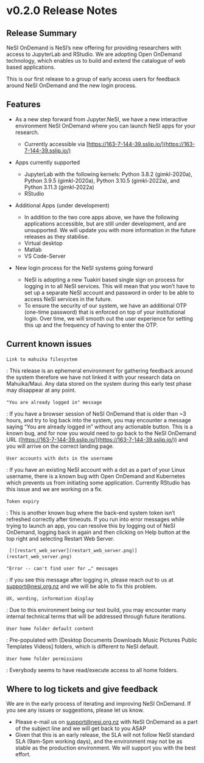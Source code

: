 # v0.2.0 Release Notes

## Release Summary

NeSI OnDemand is NeSI’s new offering for providing researchers with access to JupyterLab and RStudio. We are adopting Open OnDemand technology, which enables us to build and extend the catalogue of web based applications.

This is our first release to a group of early access users for feedback around NeSI OnDemand and the new login process.

## Features

- As a new step forward from Jupyter.NeSI, we have a new interactive environment NeSI OnDemand where you can launch NeSI apps for your research.

    * Currently accessible via [https://163-7-144-39.sslip.io/](https://163-7-144-39.sslip.io/)

- Apps currently supported

    * JupyterLab with the following kernels: Python 3.8.2 (gimkl-2020a), Python 3.9.5 (gimkl-2020a), Python 3.10.5 (gimkl-2022a), and Python 3.11.3 (gimkl-2022a) 
    * RStudio

- Additional Apps (under development)

    * In addition to the two core apps above, we have the following applications accessible, but are still under development, and are unsupported. We will update you with more information in the future releases as they stabilise.
    * Virtual desktop
    * Matlab
    * VS Code-Server

- New login process for the NeSI systems going forward

    * NeSI is adopting a new Tuakiri based single sign on process for logging in to all NeSI services. This will mean that you won’t have to set up a separate NeSI account and password in order to be able to access NeSI services in the future.
    * To ensure the security of our system, we have an additional OTP (one-time password) that is enforced on top of your institutional login. Over time, we will smooth out the user experience for setting this up and the frequency of having to enter the OTP.

## Current known issues

`Link to mahuika filesystem`

:    This release is an ephemeral environment for gathering feedback around the system therefore we have not linked it with your research data on Mahuika/Maui. Any data stored on the system during this early test phase may disappear at any point.

`"You are already logged in" message`

:    If you have a browser session of NeSI OnDemand that is older than ~3 hours, and try to log back into the system, you may encounter a message saying “You are already logged in” without any actionable button. This is a known bug, and for now you would need to go back to the NeSI OnDemand URL ([https://163-7-144-39.sslip.io/](https://163-7-144-39.sslip.io/)) and you will arrive on the correct landing page.

`User accounts with dots in the username`

:    If you have an existing NeSI account with a dot as a part of your Linux username, there is a known bug with Open OnDemand and Kubernetes which prevents us from initiating some application. Currently RStudio has this issue and we are working on a fix.

`Token expiry`

:    This is another known bug where the back-end system token isn’t refreshed correctly after timeouts. If you run into error messages while trying to launch an app, you can resolve this by logging out of NeSI OnDemand, logging back in again and then clicking on Help button at the top right and selecting Restart Web Server.
     
     [![restart_web_server](restart_web_server.png)](restart_web_server.png)

`"Error -- can't find user for …" messages`

:    If you see this message after logging in, please reach out to us at [support@nesi.org.nz](mailto:support@nesi.org.nz) and we will be able to fix this problem.

`UX, wording, information display`

:    Due to this environment being our test build, you may encounter many internal technical terms that will be addressed through future iterations.

`User home folder default content`

:    Pre-populated with [Desktop  Documents  Downloads  Music  Pictures  Public  Templates  Videos] folders, which is different to NeSI default.

`User home folder permissions`

:    Everybody seems to have read/execute access to all home folders.

## Where to log tickets and give feedback

We are in the early process of iterating and improving NeSI OnDemand. If you see any issues or suggestions, please let us know.

- Please e-mail us on [support@nesi.org.nz](mailto:support@nesi.org.nz) with NeSI OnDemand as a part of the subject line and we will get back to you ASAP
- Given that this is an early release, the SLA will not follow NeSI standard SLA (9am-5pm working days), and the environment may not be as stable as the production environment. We will support you with the best effort.
